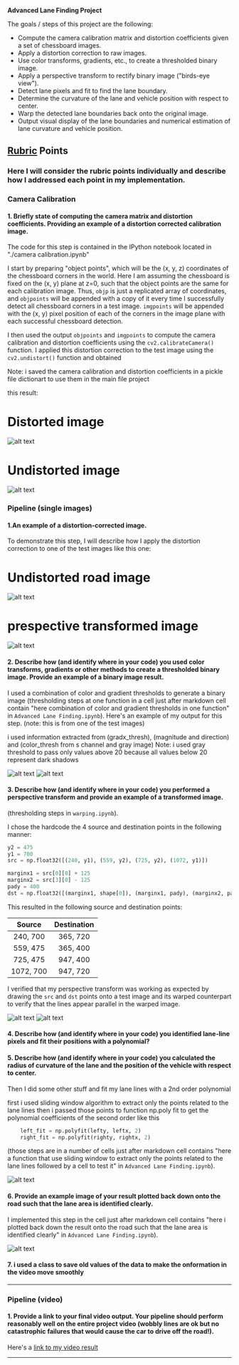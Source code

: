 **Advanced Lane Finding Project**

The goals / steps of this project are the following:

* Compute the camera calibration matrix and distortion coefficients given a set of chessboard images.
* Apply a distortion correction to raw images.
* Use color transforms, gradients, etc., to create a thresholded binary image.
* Apply a perspective transform to rectify binary image ("birds-eye view").
* Detect lane pixels and fit to find the lane boundary.
* Determine the curvature of the lane and vehicle position with respect to center.
* Warp the detected lane boundaries back onto the original image.
* Output visual display of the lane boundaries and numerical estimation of lane curvature and vehicle position.

[//]: # (Image References)


[image1]: ./camera_cal/calibration1.jpg "distorted"
[image2]: ./camera_cal/undistorted_images/0.jpg "Udistorted"

[image3]: ./output_images/test_undist/3.jpg "Road undistorted"
[image4]: ./output_images/test_unwarped/3.jpg "Road unwarped"
[image5]: ./output_images/test_all_thresh/3.jpg "Thresholded"
[image10]: ./output_images/test_all_unwarped/3.jpg "Thresholded unwarped"

[image6]: ./output_images/test_undist/1.jpg "Before warping"
[image7]: ./output_images/test_unwarped/1.jpg "After warping"

[image8]: ./output_images/prespective_lines_detected/3.jpg "Sliding window"

[image9]: ./output_images/lane_detected/3.jpg "After warping"


## [Rubric](https://review.udacity.com/#!/rubrics/571/view) Points

### Here I will consider the rubric points individually and describe how I addressed each point in my implementation.  


### Camera Calibration

#### 1. Briefly state  of computing the camera matrix and distortion coefficients. Providing an example of a distortion corrected calibration image.

The code for this step is contained in the IPython notebook located in "./camera calibration.ipynb"  

I start by preparing "object points", which will be the (x, y, z) coordinates of the chessboard corners in the world. Here I am assuming the chessboard is fixed on the (x, y) plane at z=0, such that the object points are the same for each calibration image.  Thus, `objp` is just a replicated array of coordinates, and `objpoints` will be appended with a copy of it every time I successfully detect all chessboard corners in a test image.  `imgpoints` will be appended with the (x, y) pixel position of each of the corners in the image plane with each successful chessboard detection.  

I then used the output `objpoints` and `imgpoints` to compute the camera calibration and distortion coefficients using the `cv2.calibrateCamera()` function.  I applied this distortion correction to the test image using the `cv2.undistort()` function and obtained 

Note: i saved the camera calibration and distortion coefficients in a pickle file dictionart to use them in the main file project

this result: 

# Distorted image

![alt text][image1]

# Undistorted image

![alt text][image2]


### Pipeline (single images)

#### 1.An example of a distortion-corrected image.

To demonstrate this step, I will describe how I apply the distortion correction to one of the test images like this one:

# Undistorted road image

![alt text][image3]

# prespective transformed image

![alt text][image4]


#### 2. Describe how (and identify where in your code) you used color transforms, gradients or other methods to create a thresholded binary image.  Provide an example of a binary image result.

I used a combination of color and gradient thresholds to generate a binary image (thresholding steps at one function in a cell just after markdown cell contain "here combination of color and gradient thresholds in one function" in `Advanced Lane Finding.ipynb`).  Here's an example of my output for this step.  (note: this is from one of the test images)

i used information extracted from (gradx_thresh), (magnitude and direction) and (color_thresh from s channel and gray image)
Note: i used gray threshold to pass only values above 20 because all values below 20 represent dark shadows

![alt text][image5]
![alt text][image10]



#### 3. Describe how (and identify where in your code) you performed a perspective transform and provide an example of a transformed image.

(thresholding steps in `warping.ipynb`).

I chose the hardcode the 4 source and destination points in the following manner:

```python
y2 = 475
y1 = 700
src = np.float32([(240, y1), (559, y2), (725, y2), (1072, y1)]) 

marginx1 = src[0][0] + 125
marginx2 = src[3][0] - 125
pady = 400
dst = np.float32([(marginx1, shape[0]), (marginx1, pady), (marginx2, pady), (marginx2, shape[0])]) 
```

This resulted in the following source and destination points:

| Source        | Destination   | 
|:-------------:|:-------------:| 
| 240, 700      | 365, 720      | 
| 559, 475      | 365, 400      |
| 725, 475      | 947, 400      |
| 1072, 700     | 947, 720      |

I verified that my perspective transform was working as expected by drawing the `src` and `dst` points onto a test image and its warped counterpart to verify that the lines appear parallel in the warped image.

![alt text][image6]
![alt text][image7]


#### 4. Describe how (and identify where in your code) you identified lane-line pixels and fit their positions with a polynomial?
#### 5. Describe how (and identify where in your code) you calculated the radius of curvature of the lane and the position of the vehicle with respect to center.

Then I did some other stuff and fit my lane lines with a 2nd order polynomial

first i used sliding window algorithm to extract only the points related to the lane lines
then i passed those points to function np.poly fit to get the polynomial coefficients of the second order like this

```python
    left_fit = np.polyfit(lefty, leftx, 2)
    right_fit = np.polyfit(righty, rightx, 2)
```


(those steps are in a number of cells just after markdown cell contains "here a function that use sliding window to extract only the points related to the lane lines followed by a cell to test it" in `Advanced Lane Finding.ipynb`). 


![alt text][image8]



#### 6. Provide an example image of your result plotted back down onto the road such that the lane area is identified clearly.

I implemented this step in the cell just after markdown cell contains "here i plotted back down the result onto the road such that the lane area is identified clearly" in `Advanced Lane Finding.ipynb`). 

![alt text][image9]


#### 7. i used a class to save old values of the data to make the onformation in the video move smoothly 



---

### Pipeline (video)

#### 1. Provide a link to your final video output.  Your pipeline should perform reasonably well on the entire project video (wobbly lines are ok but no catastrophic failures that would cause the car to drive off the road!).

Here's a [link to my video result](./test_videos_output/project_video.mp4)

---
